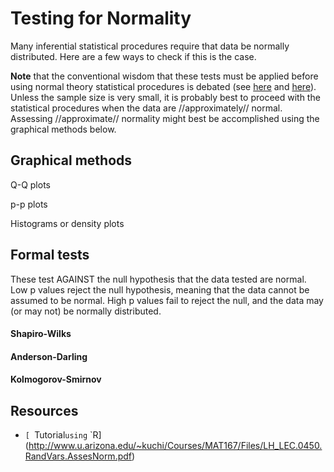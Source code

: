 # Testing for Normality

Many inferential statistical procedures require that data be normally
distributed. Here are a few ways to check if this is the case.

 **Note** that the conventional wisdom that these tests must be
        applied before using normal theory statistical procedures is
        debated (see
        [here](http://www.r-bloggers.com/normality-tests-don%E2%80%99t-do-what-you-think-they-do/)
        and
        [here](http://stackoverflow.com/questions/7781798/seeing-if-data-is-normally-distributed-in-r/)).
        Unless the sample size is very small, it is probably best to
        proceed with the statistical procedures when the data are
        //approximately// normal. Assessing //approximate// normality
        might best be accomplished using the graphical methods below.

## Graphical methods

Q-Q plots

p-p plots

Histograms or density plots

## Formal tests

These test AGAINST the null hypothesis that the data tested are normal.
Low p values reject the null hypothesis, meaning that the data cannot be
assumed to be normal. High p values fail to reject the null, and the
data may (or may not) be normally distributed.

#### Shapiro-Wilks

#### Anderson-Darling

#### Kolmogorov-Smirnov

## Resources

* `[ `Tutorial`using`
`R](http://www.u.arizona.edu/~kuchi/Courses/MAT167/Files/LH_LEC.0450.RandVars.AssesNorm.pdf)
